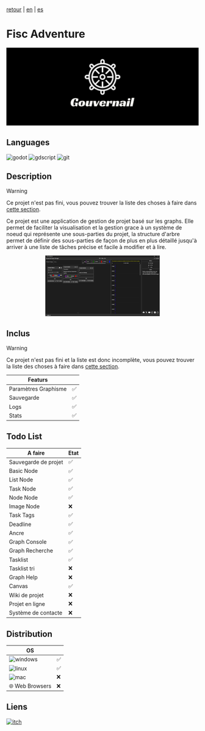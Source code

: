 [retour](README.md) | [en](translation/en/gouvernail-project-manager.md) | [es](translation/es/gouvernail-project-manager.md)
  
# Fisc Adventure

<p align="center">
  <img src="/image/gpm-logo.png" width="600" alt="GPM logo">
</p>

## Languages

<img alt="godot" src="https://img.shields.io/badge/Godot-478CBF?style=for-the-badge&logo=GodotEngine&logoColor=white"/> <img alt="gdscript" src="https://img.shields.io/badge/gdscript-02303A?style=for-the-badge"/> <img alt="git" src="https://img.shields.io/badge/GIT-E44C30?style=for-the-badge&logo=git&logoColor=white"/>

## Description
> [!WARNING]
> Ce projet n'est pas fini, vous pouvez trouver la liste des choses à faire dans [cette section](#todo-list).

Ce projet est une application de gestion de projet basé sur les graphs. Elle permet de faciliter la visualisation et la gestion grace à un système de noeud qui représente une sous-parties du projet, la structure d'arbre permet de définir des sous-parties de façon de plus en plus détaillé jusqu'à arriver à une liste de tâches précise et facile à modifier et à lire.
  
<p align="center">
  <img src="/image/gpm-main-page.png" width="300" alt=" GPM main page">
</p>
  

## Inclus
> [!WARNING]
> Ce projet n'est pas fini et la liste est donc incomplète, vous pouvez trouver la liste des choses à faire dans [cette section](#todo-list).
  
| Featurs | |
|---------------|---------------|
| Paramètres Graphisme | ✅ |
| Sauvegarde | ✅ |
| Logs | ✅ |
| Stats | ✅ |

## Todo List

| A faire | Etat |
|---------------|---------------|
| Sauvegarde de projet | ✅ |
| Basic Node | ✅ |
| List Node | ✅ |
| Task Node | ✅ |
| Node Node | ✅ |
| Image Node | ❌ |
| Task Tags | ✅ |
| Deadline | ✅ |
| Ancre | ✅ |
| Graph Console | ✅ |
| Graph Recherche | ✅ |
| Tasklist | ✅ |
| Tasklist tri | ❌ |
| Graph Help | ❌ |
| Canvas | ✅ |
| Wiki de projet | ❌ |
| Projet en ligne | ❌ |
| Système de contacte | ❌ |


## Distribution

| OS | |
|---------------|---------------|
| <img alt="windows" src="https://img.shields.io/badge/Windows-0078D6?style=for-the-badge&logo=windows&logoColor=white"/> | ✅ |
| <img alt="linux" src="https://img.shields.io/badge/Linux-FCC624?style=for-the-badge&logo=linux&logoColor=black"/> | ✅ |
| <img alt="mac" src="https://img.shields.io/badge/mac%20os-000000?style=for-the-badge&logo=apple&logoColor=white"/> | ❌ |
| 🌐 Web Browsers | ❌ |


## Liens

<a target="_blank" href="https://tomyo.itch.io/gpm">
      <img alt="itch" src="https://img.shields.io/badge/Itch.io-FA5C5C?style=for-the-badge&logo=itchdotio&logoColor=white">
</a>
